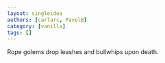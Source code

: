 ```yaml
---
layout: singleidea
authors: [carlarc, PavelB]
category: [vanilla]
tags: []
---
```

Rope golems drop leashes and bullwhips upon death.
